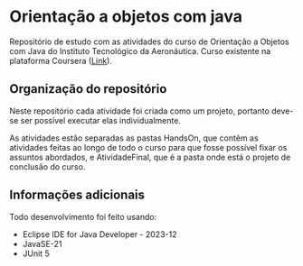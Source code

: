 # Orientação a objetos com java

Repositório de estudo com as atividades do curso de Orientação a Objetos com Java do Instituto Tecnológico da Aeronáutica. Curso existente na plataforma Coursera ([Link](https://coursera.org/share/96d89c0ee28e1e7307c1380f2397083f)).

## Organização do repositório

Neste repositório cada atividade foi criada como um projeto, portanto deve-se ser possível executar elas individualmente.

As atividades estão separadas as pastas HandsOn, que contêm as atividades feitas ao longo de todo o curso para que fosse possível fixar os assuntos abordados, e AtividadeFinal, que é a pasta onde está o projeto de conclusão do curso.

## Informações adicionais

Todo desenvolvimento foi feito usando:

- Eclipse IDE for Java Developer - 2023-12
- JavaSE-21
- JUnit 5
